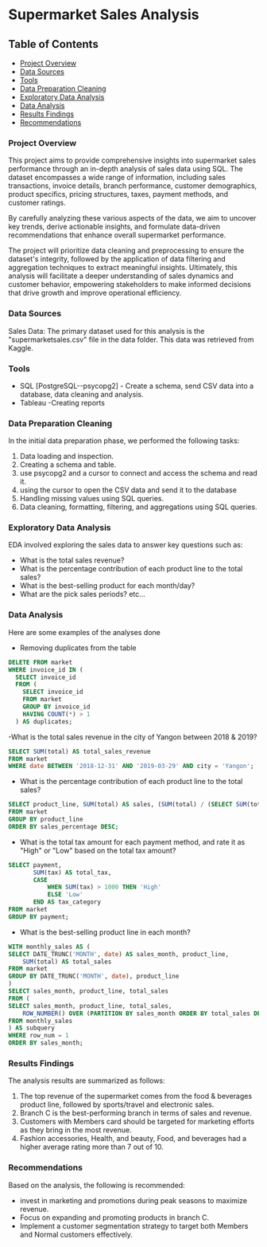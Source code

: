 # Supermarket Sales Analysis

## Table of Contents 

- [Project Overview](#project-overview)
- [Data Sources ](#data-sources)
- [Tools](#tools)
- [Data Preparation Cleaning](#data-preparation-cleaning)
- [Exploratory Data Analysis](#exploratory-data-analysis)
- [Data Analysis](#data-analysis) 
- [Results Findings](#results-findings)
- [Recommendations](#recommendations)

### Project Overview 

This project aims to provide comprehensive insights into supermarket sales performance through an in-depth analysis of sales data using SQL. The dataset encompasses a wide range of information, including sales transactions, invoice details, branch performance, customer demographics, product specifics, pricing structures, taxes, payment methods, and customer ratings.

By carefully analyzing these various aspects of the data, we aim to uncover key trends, derive actionable insights, and formulate data-driven recommendations that enhance overall supermarket performance.

The project will prioritize data cleaning and preprocessing to ensure the dataset's integrity, followed by the application of data filtering and aggregation techniques to extract meaningful insights. Ultimately, this analysis will facilitate a deeper understanding of sales dynamics and customer behavior, empowering stakeholders to make informed decisions that drive growth and improve operational efficiency.

### Data Sources 

Sales Data: The primary dataset used for this analysis is the "supermarketsales.csv" file in the data folder. This data was retrieved from Kaggle.

### Tools 

- SQL [PostgreSQL--psycopg2] - Create a schema, send CSV data into a database, data cleaning and analysis. 
- Tableau -Creating reports

### Data Preparation Cleaning 
  In the initial data preparation phase, we performed the following tasks:
  1. Data loading and inspection.
  2. Creating a schema and table.
  3. use psycopg2 and a cursor to connect and access the schema and read it.
  4. using the cursor to open the CSV data and send it to the database
  5. Handling missing values using SQL queries.
  6. Data cleaning, formatting, filtering, and aggregations using SQL queries.

### Exploratory Data Analysis

EDA involved exploring the sales data to answer key questions such as: 

- What is the total sales revenue?
- What is the percentage contribution of each product line to the total sales?
- What is the best-selling product for each month/day?
- What are the pick sales periods? etc...

### Data Analysis 
Here are some examples of the analyses done

- Removing duplicates from the table
  
```sql
DELETE FROM market
WHERE invoice_id IN (
  SELECT invoice_id
  FROM (
    SELECT invoice_id
    FROM market
    GROUP BY invoice_id
    HAVING COUNT(*) > 1
  ) AS duplicates;
```

-What is the total sales revenue in the city of Yangon between 2018 & 2019?

```sql
SELECT SUM(total) AS total_sales_revenue
FROM market
WHERE date BETWEEN '2018-12-31' AND '2019-03-29' AND city = 'Yangon';
```
- What is the percentage contribution of each product line to the total sales?
```sql
SELECT product_line, SUM(total) AS sales, (SUM(total) / (SELECT SUM(total) FROM market)) * 100 AS sales_percentage
FROM market
GROUP BY product_line
ORDER BY sales_percentage DESC;
```
- What is the total tax amount for each payment method, and rate it as "High" or "Low" based on the total tax amount?
```sql
SELECT payment,
       SUM(tax) AS total_tax,
       CASE
           WHEN SUM(tax) > 1000 THEN 'High'
           ELSE 'Low'
       END AS tax_category
FROM market
GROUP BY payment;
```

- What is the best-selling product line in each month?
  
```sql
WITH monthly_sales AS (
SELECT DATE_TRUNC('MONTH', date) AS sales_month, product_line,
    SUM(total) AS total_sales
FROM market
GROUP BY DATE_TRUNC('MONTH', date), product_line
)
SELECT sales_month, product_line, total_sales
FROM (
SELECT sales_month, product_line, total_sales,
    ROW_NUMBER() OVER (PARTITION BY sales_month ORDER BY total_sales DESC) AS row_num
FROM monthly_sales
) AS subquery
WHERE row_num = 1
ORDER BY sales_month;
```

### Results Findings
The analysis results are summarized as follows: 

1. The top revenue of the supermarket comes from the food & beverages product line, followed by sports/travel and electronic sales.
2. Branch C is the best-performing branch in terms of sales and revenue.
3. Customers with Members card should be targeted for marketing efforts as they bring in the most revenue.
4. Fashion accessories, Health, and beauty, Food, and beverages had a higher average rating more than 7 out of 10.

### Recommendations 
Based on the analysis, the following is recommended: 
- invest in marketing and promotions during peak seasons to maximize revenue.
- Focus on expanding and promoting products in branch C.
- Implement a customer segmentation strategy to target both Members and Normal customers effectively. 
